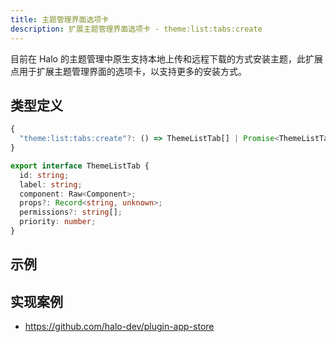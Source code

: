 ```yaml
---
title: 主题管理界面选项卡
description: 扩展主题管理界面选项卡 - theme:list:tabs:create
---
```


目前在 Halo 的主题管理中原生支持本地上传和远程下载的方式安装主题，此扩展点用于扩展主题管理界面的选项卡，以支持更多的安装方式。

## 类型定义

```ts
{
  "theme:list:tabs:create"?: () => ThemeListTab[] | Promise<ThemeListTab[]>;
}
```

```ts title="ThemeListTab"
export interface ThemeListTab {
  id: string;
  label: string;
  component: Raw<Component>;
  props?: Record<string, unknown>;
  permissions?: string[];
  priority: number;
}
```

## 示例

## 实现案例

- <https://github.com/halo-dev/plugin-app-store>
